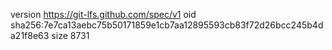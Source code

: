 version https://git-lfs.github.com/spec/v1
oid sha256:7e7ca13aebc75b50171859e1cb7aa12895593cb83f72d26bcc245b4da21f8e63
size 8731
